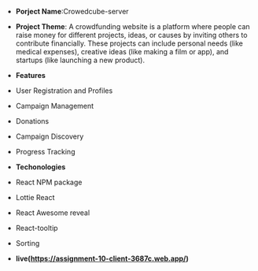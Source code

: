 - **Porject Name**:Crowedcube-server

- **Project Theme**: 
A crowdfunding website is a platform where people can raise money for different projects, ideas, or causes by inviting others to contribute financially. These projects can include personal needs (like medical expenses), creative ideas (like making a film or app), and startups (like launching a new product). 

- **Features**
- User Registration and Profiles
- Campaign Management
- Donations
- Campaign Discovery
-  Progress Tracking

- **Techonologies**
- React NPM package
- Lottie React 
- React Awesome reveal 
- React-tooltip
- Sorting


- **live(https://assignment-10-client-3687c.web.app/)**



